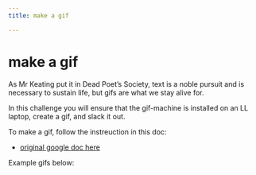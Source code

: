 ```yaml
---
title: make a gif

---
```


# make a gif

As Mr Keating put it in Dead Poet’s Society, text is a noble pursuit and is necessary to sustain life, but gifs are what we stay alive for. 

In this challenge you will ensure that the gif-machine is installed on an LL laptop, create a gif, and slack it out.

To make a gif, follow the instreuction in this doc:
* [original google doc here](https://docs.google.com/document/d/1Ws36NdHNKZ17UtQdTzlRjbimw-Wu3K2DQ6IK0Pt3x6g/edit#heading=h.fbhkrnmygq6j)

Example gifs below: 





